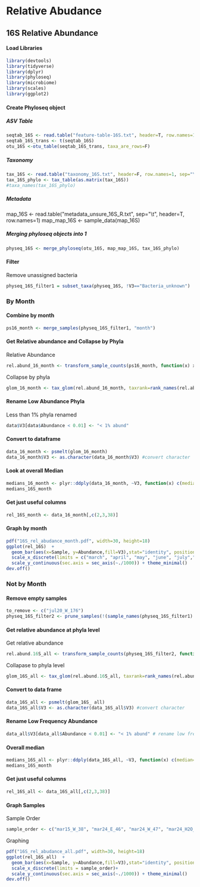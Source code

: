 # Relative Abudance
## 16S Relative Abundance
#### Load Libraries
```R
library(devtools)
library(tidyverse)
library(dplyr)
library(phyloseq)
library(microbiome)
library(scales)
library(ggplot2)
```
#### Create Phyloseq object
##### ASV Table
```R
seqtab_16S <- read.table("feature-table-16S.txt", header=T, row.names=1)
seqtab_16S_trans <- t(seqtab_16S)
otu_16S <-otu_table(seqtab_16S_trans, taxa_are_rows=F)
```
##### Taxonomy
```R
tax_16S <- read.table("taxonomy_16S.txt", header=F, row.names=1, sep="\t")
tax_16S_phylo <- tax_table(as.matrix(tax_16S))
#taxa_names(tax_16S_phylo)
```
##### Metadata
map_16S <- read.table("metadata_unsure_16S_R.txt", sep="\t", header=T, row.names=1)
map_map_16S <- sample_data(map_16S)
##### Merging phyloseq objects into 1
```R
physeq_16S <- merge_phyloseq(otu_16S, map_map_16S, tax_16S_phylo)
```
#### Filter
Remove unassigned bacteria
```R
physeq_16S_filter1 = subset_taxa(physeq_16S, !V3=="Bacteria_unknown")
```
### By Month
#### Combine by month
```R
ps16_month <- merge_samples(physeq_16S_filter1, "month")
```
#### Get Relative abundance and Collapse by Phyla
Relative Abundance
```R
rel.abund_16_month <- transform_sample_counts(ps16_month, function(x) x/sum(x))
```
Collapse by phyla
```R
glom_16_month <- tax_glom(rel.abund_16_month, taxrank=rank_names(rel.abund_16_month)[2])
```
#### Rename Low Abundance Phyla
Less than 1% phyla renamed
```R
data$V3[data$Abundance < 0.01] <- "< 1% abund"
```
#### Convert to dataframe
```R
data_16_month <- psmelt(glom_16_month)
data_16_month$V3 <- as.character(data_16_month$V3) #convert character
```
####
#### Look at overall Median
```R
medians_16_month <- plyr::ddply(data_16_month, ~V3, function(x) c(median=median(x$Abundance)))
medians_16S_month
```
#### Get just useful columns
```R
rel_16S_month <- data_16_month[,c(2,3,38)]
```
#### Graph by month
```R
pdf("16S_rel_abudance_month.pdf", width=30, height=18)
ggplot(rel_16S)  + 
  geom_bar(aes(x=Sample, y=Abundance,fill=V3),stat="identity", position="stack")+
  scale_x_discrete(limits = c("march", "april", "may", "june", "july","august"))+
  scale_y_continuous(sec.axis = sec_axis(~./1000)) + theme_minimal()
dev.off()
```
### Not by Month
#### Remove empty samples
```R
to_remove <- c("jul20_W_176") 
physeq_16S_filter2 <- prune_samples(!(sample_names(physeq_16S_filter1) %in% to_remove), physeq_16S_filter1)
```
#### Get relative abundance at phyla level
Get relative abundance
```R
rel.abund.16S_all <- transform_sample_counts(physeq_16S_filter2, function(x) x/sum(x))
```
Collapase to phyla level
```R
glom_16S_all <- tax_glom(rel.abund.16S_all, taxrank=rank_names(rel.abund.16S_all)[2], NArm=TRUE)
```
#### Convert to data frame
```R
data_16S_all <- psmelt(glom_16S_ all)
data_16S_all$V3 <- as.character(data_16S_all$V3) #convert character
```
#### Rename Low Frequency Abundance
```R
data_all$V3[data_all$Abundance < 0.01] <- "< 1% abund" # rename low freq phyla
```
#### Overall median
```R
medians_16S_all <- plyr::ddply(data_16S_all, ~V3, function(x) c(median=median(x$Abundance)))
medians_16S_month
```
#### Get just useful columns
```R
rel_16S_all <- data_16S_all[,c(2,3,38)]
```
#### Graph Samples
Sample Order
```R
sample_order <- c("mar15_W_38", "mar24_E_46", "mar24_W_47", "mar24_H2O_48", "mar30_E_55", "mar30_W_56", "mar30_H2O_57", "apr5_E_64", "apr5_W_65", "apr5_H2O_66", "apr13_E_73", "apr13_W_74", "apr13_H2O_75", "apr20_E_82", "apr20_W_83", "apr20_H2O_84", "apr27_W_92", "apr27_H2O_93", "may5_E_100", "may5_W_101", "may10_E_109", "may10_W_110", "may10_H2O_111", "may18_E_118", "may18_W_119", "may18_H2O_120", "may25_E_127", "may25_W_128", "may25_H2O_129", "jun1_E_136", "jun1_W_137", "jun1_H2O_138", "jun7_E_148", "jun7_W_149", "jun7_H2O_150", "jun21_E_157", "jun21_W_158", "jun21_H2O_159", "jul7_E_166", "jul7_W_167", "jul7_H2O_168", "jul20_E_175", "jul20_H2O_177", "aug3_E_184", "aug3_W_185", "aug3_H2O_186")
```
Graphing
```R
pdf("16S_rel_abudance_all.pdf", width=30, height=18)
ggplot(rel_16S_all)  + 
  geom_bar(aes(x=Sample, y=Abundance,fill=V3),stat="identity", position="stack")+
  scale_x_discrete(limits = sample_order)+
  scale_y_continuous(sec.axis = sec_axis(~./1000)) + theme_minimal()
dev.off()
```






